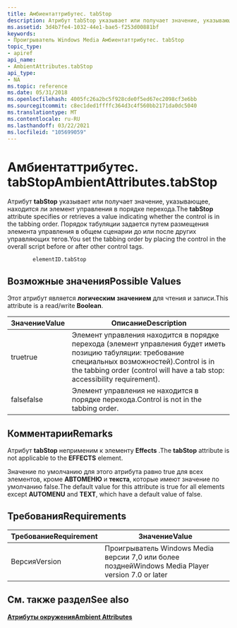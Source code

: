 ```yaml
---
title: Амбиентаттрибутес. tabStop
description: Атрибут tabStop указывает или получает значение, указывающее, находится ли элемент управления в порядке перехода. Порядок табуляции задается путем размещения элемента управления в общем сценарии до или после других управляющих тегов.
ms.assetid: 3d4b7fe4-1032-44e1-bae5-f253d00881bf
keywords:
- Проигрыватель Windows Media Амбиентаттрибутес. tabStop
topic_type:
- apiref
api_name:
- AmbientAttributes.tabStop
api_type:
- NA
ms.topic: reference
ms.date: 05/31/2018
ms.openlocfilehash: 4005fc26a2bc5f928cde0f5ed67ec2098cf3e6bb
ms.sourcegitcommit: c8ec1ded1ffffc364d3c4f560bb2171da0dc5040
ms.translationtype: MT
ms.contentlocale: ru-RU
ms.lasthandoff: 03/22/2021
ms.locfileid: "105699059"
---
```

# <a name="ambientattributestabstop"></a><span data-ttu-id="23d71-105">Амбиентаттрибутес. tabStop</span><span class="sxs-lookup"><span data-stu-id="23d71-105">AmbientAttributes.tabStop</span></span>

<span data-ttu-id="23d71-106">Атрибут **tabStop** указывает или получает значение, указывающее, находится ли элемент управления в порядке перехода.</span><span class="sxs-lookup"><span data-stu-id="23d71-106">The **tabStop** attribute specifies or retrieves a value indicating whether the control is in the tabbing order.</span></span> <span data-ttu-id="23d71-107">Порядок табуляции задается путем размещения элемента управления в общем сценарии до или после других управляющих тегов.</span><span class="sxs-lookup"><span data-stu-id="23d71-107">You set the tabbing order by placing the control in the overall script before or after other control tags.</span></span>

``` syntax
        elementID.tabStop
```

## <a name="possible-values"></a><span data-ttu-id="23d71-108">Возможные значения</span><span class="sxs-lookup"><span data-stu-id="23d71-108">Possible Values</span></span>

<span data-ttu-id="23d71-109">Этот атрибут является **логическим значением** для чтения и записи.</span><span class="sxs-lookup"><span data-stu-id="23d71-109">This attribute is a read/write **Boolean**.</span></span>



| <span data-ttu-id="23d71-110">Значение</span><span class="sxs-lookup"><span data-stu-id="23d71-110">Value</span></span> | <span data-ttu-id="23d71-111">Описание</span><span class="sxs-lookup"><span data-stu-id="23d71-111">Description</span></span>                                                                                |
|-------|--------------------------------------------------------------------------------------------|
| <span data-ttu-id="23d71-112">true</span><span class="sxs-lookup"><span data-stu-id="23d71-112">true</span></span>  | <span data-ttu-id="23d71-113">Элемент управления находится в порядке перехода (элемент управления будет иметь позицию табуляции: требование специальных возможностей).</span><span class="sxs-lookup"><span data-stu-id="23d71-113">Control is in the tabbing order (control will have a tab stop: accessibility requirement).</span></span> |
| <span data-ttu-id="23d71-114">false</span><span class="sxs-lookup"><span data-stu-id="23d71-114">false</span></span> | <span data-ttu-id="23d71-115">Элемент управления не находится в порядке перехода.</span><span class="sxs-lookup"><span data-stu-id="23d71-115">Control is not in the tabbing order.</span></span>                                                       |



 

## <a name="remarks"></a><span data-ttu-id="23d71-116">Комментарии</span><span class="sxs-lookup"><span data-stu-id="23d71-116">Remarks</span></span>

<span data-ttu-id="23d71-117">Атрибут **tabStop** неприменим к элементу **Effects** .</span><span class="sxs-lookup"><span data-stu-id="23d71-117">The **tabStop** attribute is not applicable to the **EFFECTS** element.</span></span>

<span data-ttu-id="23d71-118">Значение по умолчанию для этого атрибута равно true для всех элементов, кроме **АВТОМЕНЮ** и **текста**, которые имеют значение по умолчанию false.</span><span class="sxs-lookup"><span data-stu-id="23d71-118">The default value for this attribute is true for all elements except **AUTOMENU** and **TEXT**, which have a default value of false.</span></span>

## <a name="requirements"></a><span data-ttu-id="23d71-119">Требования</span><span class="sxs-lookup"><span data-stu-id="23d71-119">Requirements</span></span>



| <span data-ttu-id="23d71-120">Требование</span><span class="sxs-lookup"><span data-stu-id="23d71-120">Requirement</span></span> | <span data-ttu-id="23d71-121">Значение</span><span class="sxs-lookup"><span data-stu-id="23d71-121">Value</span></span> |
|--------------------|------------------------------------------------------|
| <span data-ttu-id="23d71-122">Версия</span><span class="sxs-lookup"><span data-stu-id="23d71-122">Version</span></span><br/> | <span data-ttu-id="23d71-123">Проигрыватель Windows Media версии 7,0 или более поздней</span><span class="sxs-lookup"><span data-stu-id="23d71-123">Windows Media Player version 7.0 or later</span></span><br/> |



## <a name="see-also"></a><span data-ttu-id="23d71-124">См. также раздел</span><span class="sxs-lookup"><span data-stu-id="23d71-124">See also</span></span>

<dl> <dt>

[<span data-ttu-id="23d71-125">**Атрибуты окружения**</span><span class="sxs-lookup"><span data-stu-id="23d71-125">**Ambient Attributes**</span></span>](ambient-attributes.md)
</dt> </dl>

 

 






